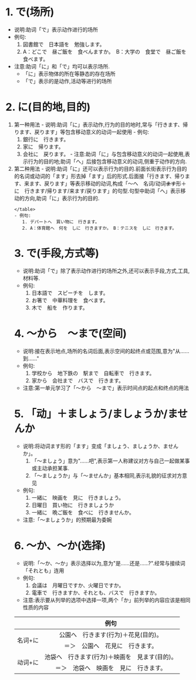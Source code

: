 # 1. で(场所)
  - 说明:助词「で」表示动作进行的场所
  - 例句:
     1. 図書館で　日本語を　勉強します。
     2. A：どこで　昼ご飯を　食べんますか。　B：大学の　食堂で　昼ご飯を　食べます。
  - 注意:助词「に」和「で」均可以表示场所.
     - 「に」表示物体的所在等静态的存在场所
     - 「で」表示的是动作,活动等进行的场所

# 2. に(目的地,目的)
  1. 第一种用法
    - 说明:助词「に」表示动作,行为的目的地时,常与「行きます、帰ります、戻ります」等包含移动意义的动词一起使用
    - 例句:
       1. 銀行に　行きます。
       2. 家に　帰ります。
       3. 会社に　戻ります。
    - 注意:助词「に」与包含移动意义的动词一起使用,表示行为的目的地;助词「へ」后接包含移动意义的动词,侧重于动作的方向.
  2. 第二种用法
    - 说明:助词「に」还可以表示行为的目的.前面长街表示行为目的的名词或动词的「ます」形去掉「ます」后的形式.后面接「行きます、帰ります、来ます、戻ります」等表示移动的动词,构成「～へ　名词/动词~~ます~~形＋に　行きます/帰ります/来ます/戻ります」的句型.句型中助词「へ」表示移动的方向,助词「に」表示行为的目的.
    <table>
     <thead>
     <tr>
     	<th align="center"></th>
     	<th align="center">例句</th>
     </tr>
     </thead>
     <tbody>
     <tr>
     	<td align="center" rowspan="2">名词+に</td>
     	<td align="center">公園へ　行きます(行为)＋花見(目的)。</td>
     </tr>
     <tr>
     	<td align="center">＝＞　公園へ　花見に　行きます。</td>
     </tr>
     <tr>
     	<td align="center" rowspan="2">动词+に</td>
     	<td align="center">池袋へ　行きます(行为)＋映画を　見ます(目的)。</td>
     </tr>
     <tr>
     	<td align="center">＝＞　池袋へ　映画を　見に　行きます。</td>
     </tr>
     </tbody>
    </table>
    - 例句:
       1. デパートへ　買い物に　行きます。
       2. A：体育館へ　何を　しに　行きますか。　B：テニスを　しに　行きます。

# 3. で(手段,方式等)
  - 说明:助词「で」除了表示动作进行的场所之外,还可以表示手段,方式,工具,材料等.
  - 例句:
     1. 日本語で　スピーチを　します。
     2. お箸で　中華料理を　食べます。
     3. 木で　船を　作ります。

# 4. ～から　～まで(空间)
  - 说明:接在表示地点,场所的名词后面,表示空间的起终点或范围,意为"从......到......"
  - 例句:
     1. 学校から　地下鉄の　駅まで　自転車で　行きます。
     2. 家から　会社まで　バスで　行きます。
  - 注意:第一单元学习了「～から　～まで」表示时间点的起点和终点的用法

# 5. 「动」＋ましょう/ましょうか/ませんか
  - 说明:将动词ます形的「ます」变成「ましょう、ましょうか、ませんか」。
     1. 「～ましょう」意为"......吧",表示第一人称建议对方与自己一起做某事或主动承担某事.
     2. 「～ましょうか」与「～ませんか」基本相同,表示礼貌的征求对方意见
  - 例句:
     1. 一緒に　映画を　見に　行きましょう。
     2. 日曜日　買い物に　行きましょうか
     3. 一緒に　晩ご飯を　食べに　行きませんか。
  - 注意:「～ましょうか」的预期最为委婉

# 6. ～か、～か(选择)
  - 说明:「～か、～か」表示选择以为,意为"是......还是......?".经常与接续词「それとも」连用
  - 例句:
     1. 会議は　月曜日ですか、火曜日ですか。
     2. 電車で　行きますか、それとも、バスで　行きますか。
  - 注意:表示要从列举的选项中选择一项,两个「か」前列举的内容应该是相同性质的内容